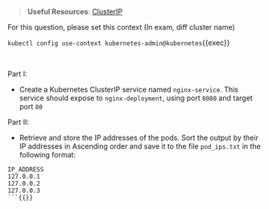 
> <strong>Useful Resources</strong>: [ClusterIP](https://kubernetes.io/docs/concepts/services-networking/cluster-ip-allocation/)

For this question, please set this context (In exam, diff cluster name)

`kubectl config use-context kubernetes-admin@kubernetes`{{exec}}

<br>

Part I:
* Create a Kubernetes ClusterIP service named `nginx-service`. This service should expose to `nginx-deployment`, using port `8080` and target port `80`

Part II:
* Retrieve and store the IP addresses of the pods. Sort the output by their IP addresses in Ascending order and save it to the file `pod_ips.txt` in the following format:

```
IP_ADDRESS
127.0.0.1
127.0.0.2
127.0.0.3
```{{}}
